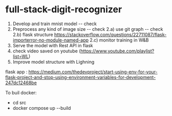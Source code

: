 # full-stack-digit-recognizer

1) Develop and train mnist model -- check
2) Preprocess any kind of image size -- check
2.a) use git graph -- check 
2.b) flask structure https://stackoverflow.com/questions/22711087/flask-importerror-no-module-named-app
2.c) monitor training in W&B
3) Serve the model with Rest API in flask
4) check video saved on youtube (https://www.youtube.com/playlist?list=WL)
5) Improve model structure with Lighning


flask app : https://medium.com/thedevproject/start-using-env-for-your-flask-project-and-stop-using-environment-variables-for-development-247dc12468be


To buil docker:

- cd src
- docker compose up --build
